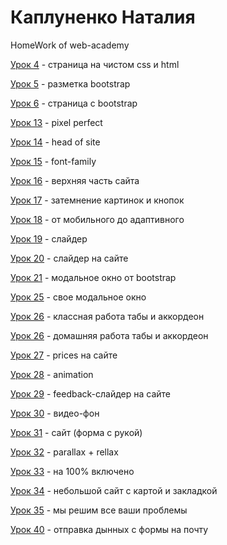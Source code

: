 

# Каплуненко Наталия
HomeWork of web-academy

[Урок 4](https://anessy.github.io/lesson4(html_css)/ "Моя готовая домашка") - страница на чистом css и html

[Урок 5](https://anessy.github.io/lesson5(bootstrap)/ "Моя готовая домашка") - разметка bootstrap

[Урок 6](https://anessy.github.io/lesson6(project_bootstrap)/class-work/src/ "Моя готовая домашка") - страница с bootstrap

[Урок 13](https://anessy.github.io/lesson13(pixel_perfect)/src/index.html "Моя готовая домашка") - pixel perfect

[Урок 14](https://anessy.github.io/lesson14(headOFsite)/src/index.html "Моя готовая домашка") - head of site

[Урок 15](https://anessy.github.io/lesson15(font_family)/index.html "Моя готовая домашка") - font-family

[Урок 16](https://anessy.github.io/lesson16/src/index.html "Моя готовая домашка") - верхняя часть сайта

[Урок 17](https://anessy.github.io/lesson17/index.html "Моя готовая домашка") - затемнение картинок и кнопок

[Урок 18](https://anessy.github.io/lesson18(mobile)/src/index.html "Моя готовая домашка") - от мобильного до адаптивного

[Урок 19](https://anessy.github.io/lesson19(slider)/src/index.html "Моя готовая домашка") - слайдер

[Урок 20](Anessy.github.io/lesson20(slider-in-site)/src/index.html "Моя готовая домашка") - слайдер на сайте

[Урок 21](https://anessy.github.io/lesson21(modal%20windows)/index.html "Моя готовая домашка") - модальное окно от bootstrap

[Урок 25](https://anessy.github.io/lesson25/project/src/index.html "Моя готовая домашка") - свое модальное окно

[Урок 26](https://anessy.github.io/lesson26%20(%D1%82%D0%B0%D0%B1%D1%8B%20%D0%B8%20%D0%B0%D0%BA%D0%BA%D0%B0%D1%80%D0%B4%D0%B5%D0%BE%D0%BD%D1%8B)/untitled.html "Моя готовая домашка") - классная работа табы и аккордеон

[Урок 26](https://https://anessy.github.io/lesson26%20(%D1%82%D0%B0%D0%B1%D1%8B%20%D0%B8%20%D0%B0%D0%BA%D0%BA%D0%B0%D1%80%D0%B4%D0%B5%D0%BE%D0%BD%D1%8B)/index.html "Моя готовая домашка") - домашняя работа табы и аккордеон

[Урок 27](https://anessy.github.io/lesson27(prices)/src/index.html "Моя готовая домашка") - prices на сайте

[Урок 28](https://https://anessy.github.io/lesson28%20(animation)/index.html "Моя готовая домашка") - animation

[Урок 29](https://https://anessy.github.io/lesson29/index.html "Моя готовая домашка") - feedback-слайдер на сайте

[Урок 30](https://anessy.github.io/lesson30%20(bg-video)/index.html "Моя готовая домашка") - видео-фон

[Урок 31](https://anessy.github.io/lesson31/src/index.html "Моя готовая домашка") - сайт (форма с рукой)

[Урок 32](https://github.com/Anessy/Anessy.github.io/tree/master/lesson32(parallax_rellax) "Моя готовая домашка") - parallax + rellax

[Урок 33](https://anessy.github.io/lesson33/src/index.html "Моя готовая домашка") - на 100% включено

[Урок 34](https://anessy.github.io/lesson34(maps)/index.html "Моя готовая домашка") - небольшой сайт с картой и закладкой

[Урок 35](https://anessy.github.io/lesson35/src/index.html "Моя готовая домашка") - мы решим все ваши проблемы

[Урок 40](https://anessy.github.io/lesson40(mail)/index.html "Моя готовая домашка") - отправка дынных с формы на почту



